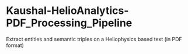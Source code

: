 # Kaushal-HelioAnalytics-PDF_Processing_Pipeline
Extract entities and semantic triples on a Heliophysics based text (in PDF format) 
